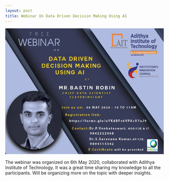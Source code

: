 ```yaml
---
layout: post
title: Webinar On Data Driven Decision Making Using AI
---
```

![](../images/data_driven_decision_making_using_ai_webinar.jpg)

The webinar was organized on 6th May 2020, collaborated with Adithya Institute of Technology. It was a great time sharing my knowledge to all the participants. Will be organizing more on the topic with deeper insights. 
